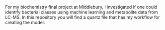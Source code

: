 For my biochemistry final project at Middlebury, I investigated if one could identify bacterial classes using machine learning and metabolite data from LC-MS. In this repository you will find a quartz file that has my workflow for creating the model. 
